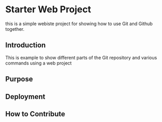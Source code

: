 # Starter Web Project
this is a simple webiste project for 
showing how to use Git and Github together.
## Introduction
This is example to show different parts
of the Git repository and various commands
using a web project
## Purpose
## Deployment
## How to Contribute